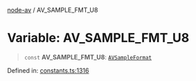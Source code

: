 [node-av](../globals.md) / AV\_SAMPLE\_FMT\_U8

# Variable: AV\_SAMPLE\_FMT\_U8

> `const` **AV\_SAMPLE\_FMT\_U8**: [`AVSampleFormat`](../type-aliases/AVSampleFormat.md)

Defined in: [constants.ts:1316](https://github.com/seydx/av/blob/f8631fc881b394300b1479f511d55cf1c370a87f/src/constants/constants.ts#L1316)
